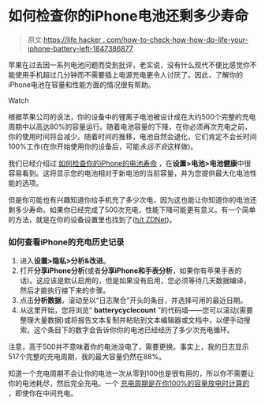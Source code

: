 # 如何检查你的iPhone电池还剩多少寿命

> 原文:[https://life hacker . com/how-to-check-how-how-do-life-your-iphone-battery-left-1847386877](https://lifehacker.com/how-to-check-how-much-life-your-iphone-battery-has-left-1847386877)

苹果在过去因一系列电池问题而受到批评，老实说，没有什么现代不便比感觉你不能使用手机超过几分钟而不需要插上电源充电更令人讨厌了。因此，了解你的iPhone电池在容量和性能方面的情况很有帮助。

Watch

根据苹果公司的说法，你的设备中的锂离子电池被设计成在大约500个完整的充电周期中以高达80%的容量运行。随着电池容量的下降，在你必须再次充电之前，你的使用时间将会减少。随着时间的推移，电池自然会退化，它们肯定不会长时间100%工作(在你开始使用你的设备后，可能*永远不会*这样做)。

我们已经介绍过 [如何检查你的iPhone的电池寿命](https://lifehacker.com/why-your-iphone-battery-is-recalibrating-in-ios-14-5-1846781068) ，在**设置>电池>电池健康**中很容易看到。这将显示您的电池相对于新电池的当前容量，并为您提供最大化电池性能的选项。

但是你可能也有兴趣知道你给手机充了多少次电，因为这也能让你知道你的电池还剩多少寿命。如果你已经完成了500次充电，性能下降可能更有意义。有一个简单的方法，就是在你的设备设置里也找到了([h/t ZDNet](https://www.zdnet.com/article/iphone-battery-trick-quickly-find-out-how-worn-it-is/))。

### 如何查看iPhone的充电历史记录

1.  进入**设置>隐私>分析&改进**。
2.  打开**分享iPhone分析**(或者**分享iPhone和手表分析**，如果你有苹果手表的话)。这应该是默认启用的，但是如果没有启用，您必须等待几天数据编译，然后才能执行接下来的步骤。
3.  点击**分析数据**，滚动至以“日志聚合”开头的条目，并选择可用的最近日期。
4.  从这里开始，您将浏览“ **batterycyclecount** ”的代码墙——您可以滚动(需要整理大量数据)或将报告文本复制并粘贴到文本编辑器或文档中，以便手动搜索。这个条目下的数字会告诉你你的电池已经经历了多少次充电循环。

注意，高于500并不意味着你的电池没电了，需要更换。事实上，我的日志显示 517个完整的充电周期，我的最大容量仍然在88%。

知道一个充电周期不会让你的电池一次从零到100也是很有用的，所以你不需要让你的电池耗尽，然后完全充电。一个 [充电周期是在你100%的容量放电时计算的](https://www.apple.com/batteries/why-lithium-ion/) ，即使你在中间充电。